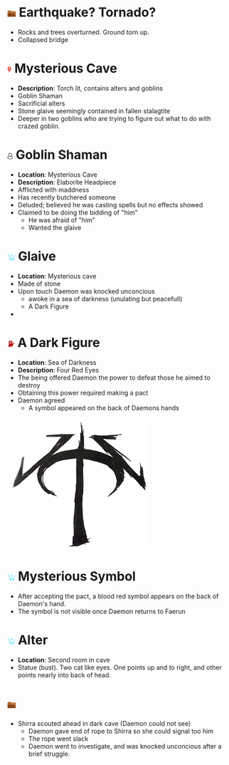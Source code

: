 # ![icon](../icons/misc.png) Earthquake? Tornado?
- Rocks and trees overturned. Ground torn up.
- Collapsed bridge

# ![icon](../icons/locale.png) Mysterious Cave
- **Description**: Torch lit, contains alters and goblins
- Goblin Shaman
- Sacrificial alters
- Stone glaive seemingly contained in fallen stalagtite
- Deeper in two goblins who are trying to figure out what to do with crazed goblin.

# ![icon](../icons/npc.png) Goblin Shaman
- **Location**: Mysterious Cave
- **Description**: Elaborite Headpiece
- Afflicted with maddness
- Has recently butchered someone
- Deluded; believed he was casting spells but no effects showed
- Claimed to be doing the bidding of "him"
    - He was afraid of "him"
    - Wanted the glaive


# ![icon](../icons/item.png) Glaive
- **Location**: Mysterious cave
- Made of stone
- Upon touch Daemon was knocked unconcious
    - awoke in a sea of darkness (unulating but peacefull)
    - A Dark Figure
- 

# ![icon](../icons/monster.png) A Dark Figure
- **Location**: Sea of Darkness
- **Description**: Four Red Eyes
- The being offered Daemon the power to defeat those he aimed to destroy
- Obtaining this power required making a pact
- Daemon agreed 
    - A symbol appeared on the back of Daemons hands

![symbol](https://github.com/brharper-clgx/Daemon/blob/master/images/PactSymbol.png?raw=true)
# ![icon](../icons/item.png) Mysterious Symbol
- After accepting the pact, a blood red symbol appears on the back of Daemon's hand.
- The symbol is not visible once Daemon returns to Faerun


# ![icon](../icons/item.png) Alter
- **Location**: Second room in cave
- Statue (bust). Two cat like eyes. One points up and to right, and other points nearly into back of head.

# ![locale](../icons/misc.png)
- Shirra scouted ahead in dark cave (Daemon could not see)
    - Daemon gave end of rope to Shirra so she could signal too him
    - The rope went slack
    - Daemon went to investigate, and was knocked unconcious after a brief struggle.